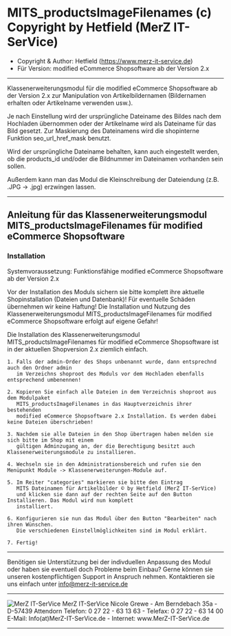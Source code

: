 
# MITS_productsImageFilenames (c) Copyright by Hetfield (MerZ IT-SerVice)

- Copyright & Author: Hetfield (https://www.merz-it-service.de)
- Für Version: modified eCommerce Shopsoftware ab der Version 2.x

<hr />

Klassenerweiterungsmodul für die modified eCommerce Shopsoftware ab der Version 2.x zur Manipulation von Artikelbildernamen (Bildernamen erhalten oder Artikelname verwenden usw.).

Je nach Einstellung wird der ursprüngliche Dateiname des Bildes nach dem Hochladen übernommen oder der Artikelname wird als Dateiname für das Bild gesetzt. Zur Maskierung des Dateinamens wird die shopinterne Funktion seo_url_href_mask benutzt.

Wird der ursprüngliche Dateiname behalten, kann auch eingestellt werden, ob die products_id und/oder die Bildnummer im Dateinamen vorhanden sein sollen.

Außerdem kann man das Modul die Kleinschreibung der Dateiendung (z.B. .JPG -> .jpg) erzwingen lassen.

<hr />

## Anleitung für das Klassenerweiterungsmodul MITS_productsImageFilenames für modified eCommerce Shopsoftware


### Installation

Systemvoraussetzung: Funktionsfähige modified eCommerce Shopsoftware ab der Version 2.x

Vor der Installation des Moduls sichern sie bitte komplett ihre aktuelle Shopinstallation (Dateien und Datenbank)!
Für eventuelle Schäden übernehmen wir keine Haftung!
Die Installation und Nutzung des Klassenerweiterungsmodul MITS_productsImageFilenames für modified eCommerce Shopsoftware erfolgt auf eigene Gefahr!

Die Installation des Klassenerweiterungsmodul MITS_productsImageFilenames für modified eCommerce Shopsoftware ist in der aktuellen Shopversion 2.x ziemlich einfach.

    1. Falls der admin-Order des Shops unbenannt wurde, dann entsprechnd auch den Ordner admin 
       im Verzeichns shoproot des Moduls vor dem Hochladen ebenfalls entsprechend umbenennen!

    2. Kopieren Sie einfach alle Dateien in dem Verzeichnis shoproot aus dem Modulpaket 
       MITS_productsImageFilenames in das Hauptverzeichnis ihrer bestehenden 
       modified eCommerce Shopsoftware 2.x Installation. Es werden dabei keine Dateien überschrieben!

    3. Nachdem sie alle Dateien in den Shop übertragen haben melden sie sich bitte im Shop mit einem 
       gültigen Adminzugang an, der die Berechtigung besitzt auch Klassenerweiterungsmodule zu installieren.

    4. Wechseln sie in den Administrationsbereich und rufen sie den Menüpunkt Module -> Klassenerweiterungen-Module auf.

    5. Im Reiter "categories" markieren sie bitte den Eintrag 
	   MITS Dateinamen für Artikelbilder © by Hetfield (MerZ IT-SerVice)
       und klicken sie dann auf der rechten Seite auf den Button Installieren. Das Modul wird nun komplett 
       installiert.

    6. Konfigurieren sie nun das Modul über den Button "Bearbeiten" nach ihren Wünschen. 
       Die verschiedenen Einstellmöglichkeiten sind im Modul erklärt.

    7. Fertig!

<hr />

Benötigen sie Unterstützung bei der indivduellen Anpassung des Modul oder haben sie eventuell doch Probleme beim Einbau?
Gerne können sie unseren kostenpflichtigen Support in Anspruch nehmen.
Kontaktieren sie uns einfach unter info@merz-it-service.de

<hr />
<img src="https://www.merz-it-service.de/images/logo.png" alt="MerZ IT-SerVice" title="MerZ IT-SerVice" />
MerZ IT-SerVice
Nicole Grewe - Am Berndebach 35a - D-57439 Attendorn
Telefon: 0 27 22 - 63 13 63 - Telefax: 0 27 22 - 63 14 00
E-Mail: Info(at)MerZ-IT-SerVice.de - Internet: www.MerZ-IT-SerVice.de

<hr />